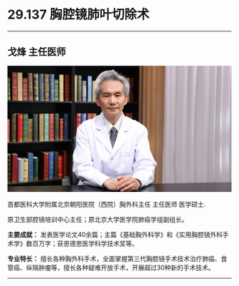 # 29.137 胸腔镜肺叶切除术

---

## 戈烽 主任医师

![1686473716503](image/c29_137/1686473716503.png)

首都医科大学附属北京朝阳医院（西院）胸外科主任 主任医师 医学硕士.

原卫生部腔镜培训中心主任；原北京大学医学院肺癌学组副组长。

**主要成就：** 发表医学论文40余篇；主篇《基础胸外科学》和《实用胸腔镜外科手术学》数百万字；获恩德思医学科学技术奖等。

**专业特长：** 擅长各种胸外科手术，全面掌握第三代胸腔镜手术技术治疗肺癌、食管癌、纵隔肿瘤等，擅长各种疑难开放手术，开展超过30种新的手术技术。

---
